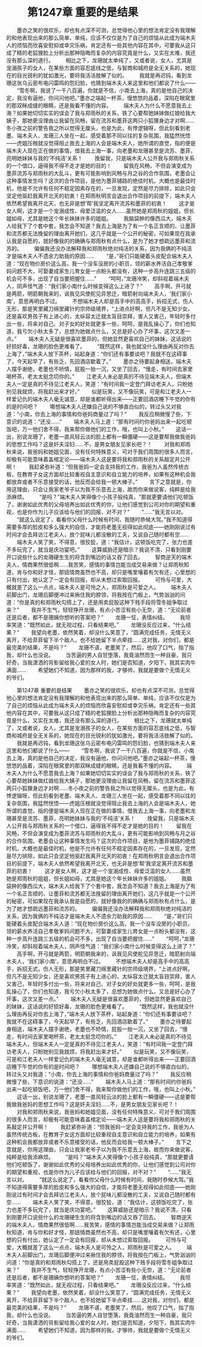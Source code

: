 # 　　第1247章 重要的是结果
　　墨亦之笑的很欢乐，却也有点深不可测，总觉得他心里的想法肯定没有我理解的和他表现出来的那么简单、单纯，应该不仅仅是为了自己的烦恼从此成为端木夫人的烦恼而欣喜安慰抑或幸灾乐祸，肯定还有一些其他内容在其中，可要我从这只成了精的老狐狸脸上分析出那种隐晦而复杂的内容究竟是什么，又实在太难，我还没有那么深的道行。
　　相比之下，龙珊就太单纯了，又或者说，女人，尤其是宠溺孩子的女人，在某些方面的容忍底线之低，与智商和城府是全无关系的，她现在的目光锐利的犹如激光，要将我活活肢解了似的。
　　我就是再迟钝，看到龙珊这张乌云密布电闪雷鸣的怨妇脸，也猜到端木夫人来这里和他们都说了什么——
　　“雪冬啊，我说了一千八百遍，你就是不信，小南去上海，真的是他自己的决定，我没有逼他，你问问他吧。”墨亦之端起一杯茶，慢悠悠的品着，深陷在眼窝里的那双眯成缝的眼睛，还是我看不懂的内容。
　　端木夫人为什么不愿意我去上海？如果她切切实实的误会了我与郑雨秋的关系，铁了心要帮她妹妹做红娘给我大姨子，那她更没理由让我留在风畅，留在流苏和墨菲这两只小狐狸身边才对啊……冬小夜之前的警告我之所以觉得无厘头，也是为此，有悖逻辑呀，但此刻看到老墨、端木夫人、龙珊三人坐在一起，感受着那不同以往的复杂氛围，我猛然恍悟——虎姐压根就没觉得阻止我去上海的人会是端木夫人，她所谓的直觉，指的便是端木夫人现在正在做的事情，借我去上海一事，向老墨和龙珊甚至是流苏、墨菲，亮明她妹妹与我的‘不纯洁’关系！
　　挽留我，只是端木夫人公开我与郑雨秋关系的一个借口，逼得我不得不走才是她的目的！
　　留我在风畅，不但会演变成为墨菲流苏与郑雨秋的大乱斗，更有可能影响到风畅与月之谷的合作氛围，老墨会让这种事情发生吗？这次的合作项目，是他为墨菲铺路的绝佳时机，大概也是最佳时机，他是不允许有任何不稳定因素存在的，一旦发现，定然是尽力排除，如此只会坚定他驱赶我离开北天的初衷！在郑雨秋明言会退出合作项目的前提下，端木夫人依然希望我离开北天，也无非是想‘帮’我坚定离开流苏和墨菲的初衷！
　　这才是女人啊，这才是一个宠溺成性、母爱泛滥的女人……虽然她是郑雨秋的姐姐，但长姐如母，尤其是她这个年长妹妹许多的姐姐。
　　我脑袋肿的像西瓜大，端木夫人给我下了个套中套，我怎会不知道？我去上海是为了有一个名正言顺的、让墨菲和流苏都无法挽留的理由离开她们，这几乎就是一个公开的秘密，可如果现在我承认我是自愿的，就好像我的的确确与郑雨秋有点什么，是为了她才想疏远墨菲和流苏的。
　　偏偏我还没办法解释我和郑雨秋绝对纯洁的关系，因为我俩的不纯洁才是端木夫人不遗余力助我的原因……
　　“是，”哥们只能硬着头皮配合端木夫人道：“现在物价房价这么高，我一个没车没房的小职员，领的薪水养活自己孝敬爹妈问题不大，可娶妻成家生儿育女是一点盼头都没有，这种一步高升连跳三五级的机会可不多，出现了自当要把握住……”
　　“呵呵，”龙珊冷笑，却斜视着端木夫人，阴声怪气道：“我们家小南什么时候变得这么上进了？”
　　高手啊，开弓就是两箭，明箭朝我来的，讽我见风使舵见异思迁，暗箭射向端木夫人，‘我们家小南’，意思再明白不过。
　　不想端木夫人却是高手中的高高手，拆招无式，伤人无形，那是笑里藏刀绵里藏针的宗师级境界，“上进点好啊，但凡不是无知少女，还是喜欢男孩子有上进心的，太纵容太迁就太盲目崇拜，害人又害己，年轻时多付出一些，将来对自己、对子女的好处就更多一些，呵呵，是我乱操心了，你们也知道，我亏欠小秋太多了，总想为她做点什么，又总是好心办了坏事，这次又差一点。”
　　端木夫人无疑是很喜欢墨菲的，但她显然更喜欢自己的妹妹，这话说的好损好毒，龙珊的脸色更难看了。
　　“既然这样，我也就没什么理由再反对你去上海了，”端木夫人放下茶杯，站起身道：“你们还有事要谈吧？我就不在这碍事了，今天起早了，有些乏，先回酒店歇着了。”
　　墨亦之待要起身相送，端木夫人摆手谢绝，老墨也不矫情，屁股一抬一沉，又坐了回去，“慢走，有时间去家里喝杯茶，老太太挺念叨你的。”
　　江老夫人未必是真的不待见端木夫人，但端木夫人一定是真的不待见江老夫人，笑道：“有时间我一定登门拜访老夫人，只盼她别见我就烦，将我赶出来才好。”
　　似是玩笑，又不像玩笑，可是和江老夫人一样爱记仇的端木夫人毫无诚意，却是谁都听得出来——正要回酒店睡下午觉的你有的是时间吧？
　　哪想端木夫人还嫌自己说的不够直白似的，转过头又对我道：“小南，你去上海的事情和你爸妈商量过了吗？”
　　我反应稍微慢了些，下意识的说道：“还没……”
　　端木夫人马上道：“那有时间约你爸妈出来一起吃顿饭吧，万一他们舍不得，我来帮你做他们的工作，哦，也叫上小秋。”
　　这话一出，别说龙珊了，老墨一直风轻云淡的脸上都有一瞬僵硬——这是要帮我做我爸妈的思想工作吗？这是奸夫淫妇……不，是男女朋友见家长吧？！
　　对我和郑雨秋来说，我爸妈和她姐见面，没有任何特殊意义，可对于我们周围的很多人而言，却极有可能意味着盖棺定论——端木夫人这是要将我和郑雨秋的关系敲定并公开啊！
　　我赶紧弥补道：“但我爸妈一定会支持我的工作，我爸为人虽然传统古板，在教育子女这方面却比较重视自主意识和自立能力的培养，如果有这种机会我都放弃或者不乐意接受的话，他反而会给我一顿大棒子。”
　　言下之意就是，你用这理由，只会让我家老爷子以为我不乐意去上海，故而你来做说客，纯粹是给我添麻烦。
　　“是吗？”端木夫人笑得像个小孩子般纯真，“那就更要请他们吃顿饭了，谢谢如此优秀的父母培养出如此优秀的你，让他们感觉到公司对你的期望和重视，也是你作为儿子应该给与他们的回报，对不对？”
　　“……”我无言以对。
　　“就这么说定了，看看你父母什么时候有时间，我随时恭候大驾。”我不知道得需要多厚的脸皮和多么强大的自信，才能将老墨无视得如此彻底——她刚刚说过有时间才会去拜访江老夫人，放个屁味儿都没散的工夫，又说自己随时都有空……
　　端木夫人笑了笑，不得意，很狡狯，道：“我估计，这顿饭吃完了，张力也差不多玩完了，就当是庆功宴吧。”
　　这算威胁还是暗示？我说不清，只看到刚要开口说些什么的龙珊硬生生的将含到嘴边的话又吞了回去。
　　智商逆天的端木夫人，情商果然很低啊……我苦笑，感情的事情岂能当成交易来做？让郑雨秋知道，肯与你和好才怪，那妞情商虽然也不高，却只是嘴里嚷着有欠有还，心里想的只有付出，她认定了一定会有回报，却从未想过索取回报。
　　可怜与可爱，大概就差了这么一点点，端木夫人是可怜之人，郑雨秋是可爱之人。
　　端木夫人前脚出门，龙珊后脚便冲过来揪住我的脖领，将我按在门板上，气势汹汹的问道：“你是真的和郑雨秋勾搭上了，还是用卖屁股这种下贱手段将雪冬姐争取过来？”
　　我并不生气，轻轻挣开龙珊，有点小苦涩有些小无奈，道：“无论前者还是后者，都不是珊姨你想听的答案吧？”
　　龙珊一怔，表情纠结。
　　我坦率笑道：“既然如此，就无视过程，只看结果吧。”
　　龙珊没反应过来，“什么结果？”
　　我望向老墨，依然笑着，却没什么笑意了，“圆满完成任务，无情无义离开，不给菲菲留下半个敌人，也不给她留下半点牵挂……这对我，对你们，都是最完美的结果，不是吗？”
　　龙珊不语，老墨笑了，然后，他叹了口气，指了指我，却什么也没说。
　　当苦逼的男人自甘堕落，我竟油然而生一种自豪，我只好奇，当我潇洒的背影留给我心爱的女人时，她们是否知道，夕阳下，我其实肉牛满面……
　　希望她们不知道，因为那样的我，才够帅，我就是要做个无情无义的爷们。

　　第1247章 重要的是结果
　　墨亦之笑的很欢乐，却也有点深不可测，总觉得他心里的想法肯定没有我理解的和他表现出来的那么简单、单纯，应该不仅仅是为了自己的烦恼从此成为端木夫人的烦恼而欣喜安慰抑或幸灾乐祸，肯定还有一些其他内容在其中，可要我从这只成了精的老狐狸脸上分析出那种隐晦而复杂的内容究竟是什么，又实在太难，我还没有那么深的道行。
　　相比之下，龙珊就太单纯了，又或者说，女人，尤其是宠溺孩子的女人，在某些方面的容忍底线之低，与智商和城府是全无关系的，她现在的目光锐利的犹如激光，要将我活活肢解了似的。
　　我就是再迟钝，看到龙珊这张乌云密布电闪雷鸣的怨妇脸，也猜到端木夫人来这里和他们都说了什么——
　　“雪冬啊，我说了一千八百遍，你就是不信，小南去上海，真的是他自己的决定，我没有逼他，你问问他吧。”墨亦之端起一杯茶，慢悠悠的品着，深陷在眼窝里的那双眯成缝的眼睛，还是我看不懂的内容。
　　端木夫人为什么不愿意我去上海？如果她切切实实的误会了我与郑雨秋的关系，铁了心要帮她妹妹做红娘给我大姨子，那她更没理由让我留在风畅，留在流苏和墨菲这两只小狐狸身边才对啊……冬小夜之前的警告我之所以觉得无厘头，也是为此，有悖逻辑呀，但此刻看到老墨、端木夫人、龙珊三人坐在一起，感受着那不同以往的复杂氛围，我猛然恍悟——虎姐压根就没觉得阻止我去上海的人会是端木夫人，她所谓的直觉，指的便是端木夫人现在正在做的事情，借我去上海一事，向老墨和龙珊甚至是流苏、墨菲，亮明她妹妹与我的‘不纯洁’关系！
　　挽留我，只是端木夫人公开我与郑雨秋关系的一个借口，逼得我不得不走才是她的目的！
　　留我在风畅，不但会演变成为墨菲流苏与郑雨秋的大乱斗，更有可能影响到风畅与月之谷的合作氛围，老墨会让这种事情发生吗？这次的合作项目，是他为墨菲铺路的绝佳时机，大概也是最佳时机，他是不允许有任何不稳定因素存在的，一旦发现，定然是尽力排除，如此只会坚定他驱赶我离开北天的初衷！在郑雨秋明言会退出合作项目的前提下，端木夫人依然希望我离开北天，也无非是想‘帮’我坚定离开流苏和墨菲的初衷！
　　这才是女人啊，这才是一个宠溺成性、母爱泛滥的女人……虽然她是郑雨秋的姐姐，但长姐如母，尤其是她这个年长妹妹许多的姐姐。
　　我脑袋肿的像西瓜大，端木夫人给我下了个套中套，我怎会不知道？我去上海是为了有一个名正言顺的、让墨菲和流苏都无法挽留的理由离开她们，这几乎就是一个公开的秘密，可如果现在我承认我是自愿的，就好像我的的确确与郑雨秋有点什么，是为了她才想疏远墨菲和流苏的。
　　偏偏我还没办法解释我和郑雨秋绝对纯洁的关系，因为我俩的不纯洁才是端木夫人不遗余力助我的原因……
　　“是，”哥们只能硬着头皮配合端木夫人道：“现在物价房价这么高，我一个没车没房的小职员，领的薪水养活自己孝敬爹妈问题不大，可娶妻成家生儿育女是一点盼头都没有，这种一步高升连跳三五级的机会可不多，出现了自当要把握住……”
　　“呵呵，”龙珊冷笑，却斜视着端木夫人，阴声怪气道：“我们家小南什么时候变得这么上进了？”
　　高手啊，开弓就是两箭，明箭朝我来的，讽我见风使舵见异思迁，暗箭射向端木夫人，‘我们家小南’，意思再明白不过。
　　不想端木夫人却是高手中的高高手，拆招无式，伤人无形，那是笑里藏刀绵里藏针的宗师级境界，“上进点好啊，但凡不是无知少女，还是喜欢男孩子有上进心的，太纵容太迁就太盲目崇拜，害人又害己，年轻时多付出一些，将来对自己、对子女的好处就更多一些，呵呵，是我乱操心了，你们也知道，我亏欠小秋太多了，总想为她做点什么，又总是好心办了坏事，这次又差一点。”
　　端木夫人无疑是很喜欢墨菲的，但她显然更喜欢自己的妹妹，这话说的好损好毒，龙珊的脸色更难看了。
　　“既然这样，我也就没什么理由再反对你去上海了，”端木夫人放下茶杯，站起身道：“你们还有事要谈吧？我就不在这碍事了，今天起早了，有些乏，先回酒店歇着了。”
　　墨亦之待要起身相送，端木夫人摆手谢绝，老墨也不矫情，屁股一抬一沉，又坐了回去，“慢走，有时间去家里喝杯茶，老太太挺念叨你的。”
　　江老夫人未必是真的不待见端木夫人，但端木夫人一定是真的不待见江老夫人，笑道：“有时间我一定登门拜访老夫人，只盼她别见我就烦，将我赶出来才好。”
　　似是玩笑，又不像玩笑，可是和江老夫人一样爱记仇的端木夫人毫无诚意，却是谁都听得出来——正要回酒店睡下午觉的你有的是时间吧？
　　哪想端木夫人还嫌自己说的不够直白似的，转过头又对我道：“小南，你去上海的事情和你爸妈商量过了吗？”
　　我反应稍微慢了些，下意识的说道：“还没……”
　　端木夫人马上道：“那有时间约你爸妈出来一起吃顿饭吧，万一他们舍不得，我来帮你做他们的工作，哦，也叫上小秋。”
　　这话一出，别说龙珊了，老墨一直风轻云淡的脸上都有一瞬僵硬——这是要帮我做我爸妈的思想工作吗？这是奸夫淫妇……不，是男女朋友见家长吧？！
　　对我和郑雨秋来说，我爸妈和她姐见面，没有任何特殊意义，可对于我们周围的很多人而言，却极有可能意味着盖棺定论——端木夫人这是要将我和郑雨秋的关系敲定并公开啊！
　　我赶紧弥补道：“但我爸妈一定会支持我的工作，我爸为人虽然传统古板，在教育子女这方面却比较重视自主意识和自立能力的培养，如果有这种机会我都放弃或者不乐意接受的话，他反而会给我一顿大棒子。”
　　言下之意就是，你用这理由，只会让我家老爷子以为我不乐意去上海，故而你来做说客，纯粹是给我添麻烦。
　　“是吗？”端木夫人笑得像个小孩子般纯真，“那就更要请他们吃顿饭了，谢谢如此优秀的父母培养出如此优秀的你，让他们感觉到公司对你的期望和重视，也是你作为儿子应该给与他们的回报，对不对？”
　　“……”我无言以对。
　　“就这么说定了，看看你父母什么时候有时间，我随时恭候大驾。”我不知道得需要多厚的脸皮和多么强大的自信，才能将老墨无视得如此彻底——她刚刚说过有时间才会去拜访江老夫人，放个屁味儿都没散的工夫，又说自己随时都有空……
　　端木夫人笑了笑，不得意，很狡狯，道：“我估计，这顿饭吃完了，张力也差不多玩完了，就当是庆功宴吧。”
　　这算威胁还是暗示？我说不清，只看到刚要开口说些什么的龙珊硬生生的将含到嘴边的话又吞了回去。
　　智商逆天的端木夫人，情商果然很低啊……我苦笑，感情的事情岂能当成交易来做？让郑雨秋知道，肯与你和好才怪，那妞情商虽然也不高，却只是嘴里嚷着有欠有还，心里想的只有付出，她认定了一定会有回报，却从未想过索取回报。
　　可怜与可爱，大概就差了这么一点点，端木夫人是可怜之人，郑雨秋是可爱之人。
　　端木夫人前脚出门，龙珊后脚便冲过来揪住我的脖领，将我按在门板上，气势汹汹的问道：“你是真的和郑雨秋勾搭上了，还是用卖屁股这种下贱手段将雪冬姐争取过来？”
　　我并不生气，轻轻挣开龙珊，有点小苦涩有些小无奈，道：“无论前者还是后者，都不是珊姨你想听的答案吧？”
　　龙珊一怔，表情纠结。
　　我坦率笑道：“既然如此，就无视过程，只看结果吧。”
　　龙珊没反应过来，“什么结果？”
　　我望向老墨，依然笑着，却没什么笑意了，“圆满完成任务，无情无义离开，不给菲菲留下半个敌人，也不给她留下半点牵挂……这对我，对你们，都是最完美的结果，不是吗？”
　　龙珊不语，老墨笑了，然后，他叹了口气，指了指我，却什么也没说。
　　当苦逼的男人自甘堕落，我竟油然而生一种自豪，我只好奇，当我潇洒的背影留给我心爱的女人时，她们是否知道，夕阳下，我其实肉牛满面……
　　希望她们不知道，因为那样的我，才够帅，我就是要做个无情无义的爷们。
